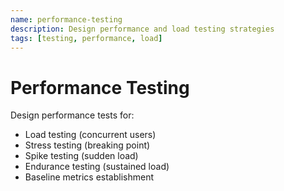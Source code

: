 ```yaml
---
name: performance-testing
description: Design performance and load testing strategies
tags: [testing, performance, load]
---
```


# Performance Testing

Design performance tests for:
- Load testing (concurrent users)
- Stress testing (breaking point)
- Spike testing (sudden load)
- Endurance testing (sustained load)
- Baseline metrics establishment